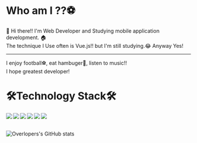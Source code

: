 <h1>Who am I ??⚽</h1>
👋 Hi there!! I'm Web Developer and Studying mobile application development. 🏠<br>
The technique I Use often is Vue.js!! but I'm still studying.😂 Anyway Yes!
<hr>



I enjoy football⚽, eat hambuger🍔, listen to music!! <br>
I hope greatest developer!


<h1>🛠️Technology Stack🛠️</h1>

<img align="left" src="https://img.shields.io/badge/HTML5-E34F26?style=flat-square&logo=HTML5&logoColor=white"> 
<img align="left" src="https://img.shields.io/badge/CSS3-1472B6?style=flat-square&logo=CSS3&logoColor=white"/>
<img align="left" src="https://img.shields.io/badge/JavaScript-F7DF1E?style=flat-square&logo=JavaScript&logoColor=white"/>
<img align="left"  src="https://img.shields.io/badge/jQuery-0769AD?style=flat-square&logo=jQuery&logoColor=white"/>
<img align="left" src="https://img.shields.io/badge/Java-FE4F26?style=flat-square&logo=Java&logoColor=white"/>
<img align="left" src="https://img.shields.io/badge/MariaDB-003545?style=flat-square&logo=MariaDB&logoColor=white"/>

<br>
<br>

![Overlopers's GitHub stats](https://github-readme-stats.vercel.app/api?username=kimseonghyoek&show_icons=true)
